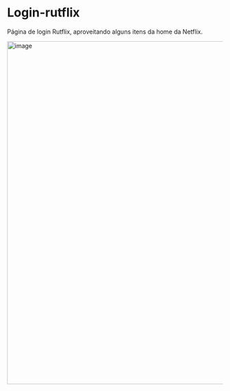 # Login-rutflix
Página de login Rutflix, aproveitando alguns itens da home da Netflix.

<img width="800" alt="image" src="https://user-images.githubusercontent.com/89203812/184661507-ff2116ab-045e-4fb6-8ade-7886c508b513.png">
